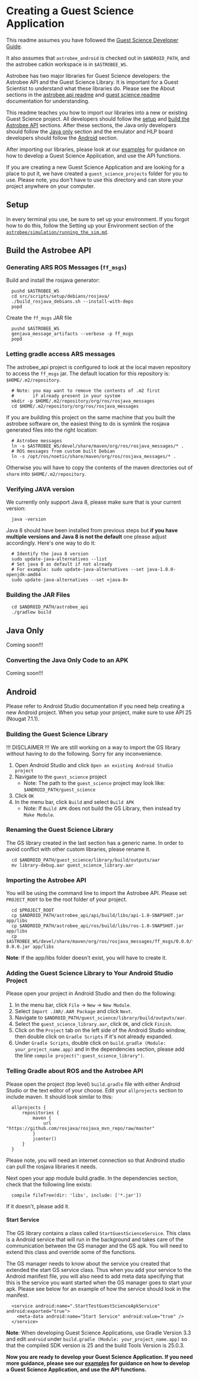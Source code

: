 # Creating a Guest Science Application

This readme assumes you have followed the
[Guest Science Developer Guide](gs_developer_guide.md).

It also assumes that `astrobee_android` is checked out in `$ANDROID_PATH`, and
the astrobee catkin workspace is in `$ASTROBEE_WS`.

Astrobee has two major libraries for Guest Science developers: the Astrobee API
and the Guest Science Library. It is important for a Guest Scientist to
understand what these libraries do. Please see the About sections in the
[astrobee api readme](astrobee_api/README.md#about) and
[guest science readme](guest_science/README.md#about) documentation for
understanding.

This readme teaches you how to import our libraries into a new or existing
Guest Science project. All developers should follow the [setup](#setup) and
[build the Astrobee API](#build-the-astrobee-api) sections. After these
sections, the Java only developers should follow the [Java only](#java-only)
section and the emulator and HLP board developers should follow the
[Android](#Android) section.

After importing our libraries, please look at our [examples](gs_examples/README.md) for guidance on how
to develop a Guest Science Application, and use the API functions.

If you are creating a new Guest Science Application and are looking for a place
to put it, we have created a `guest_science_projects` folder for you to use. 
Please note, you don't have to use this directory and can store your project
anywhere on your computer.

## Setup

In every terminal you use, be sure to set up your environment. If you forgot how
to do this, follow the Setting up your Environment section of the
[`astrobee/simulation/running_the_sim.md`](https://github.com/nasa/astrobee/blob/master/simulation/running_the_sim.md).

## Build the Astrobee API

### Generating ARS ROS Messages (`ff_msgs`)

Build and install the rosjava generator:

```shell
  pushd $ASTROBEE_WS
  cd src/scripts/setup/debians/rosjava/
  ./build_rosjava_debians.sh --install-with-deps
  popd
```
Create the `ff_msgs` JAR file
```shell
  pushd $ASTROBEE_WS
  genjava_message_artifacts --verbose -p ff_msgs
  popd
```

### Letting gradle access ARS messages

The astrobee_api project is configured to look at the local maven repository
to access the `ff_msgs` jar. The default location for this repository is:
`$HOME/.m2/repository`. 
```shell
  # Note: you may want to remove the contents of .m2 first
  #       if already present in your system
  mkdir -p $HOME/.m2/repository/org/ros/rosjava_messages
  cd $HOME/.m2/repository/org/ros/rosjava_messages
```

If you are building this project on the same machine that you built the astrobee software on, 
the easiest thing to do is symlink the rosjava generated files into the right location:
```shell
  # Astrobee messages
  ln -s $ASTROBEE_WS/devel/share/maven/org/ros/rosjava_messages/* .
  # ROS messages from custom built Debian
  ln -s /opt/ros/noetic/share/maven/org/ros/rosjava_messages/* .
```
Otherwise you will have to copy the contents of the maven directories out
of `share` into `$HOME/.m2/repository`.


### Verifying JAVA version

We currently only support Java 8, please make sure that is your current version:

```shell
  java -version
```

Java 8 should have been installed from previous steps but **if you have multiple
versions and Java 8 is not the default** one please adjust accordingly. Here's
one way to do it:

```shell
  # Identify the java 8 version
  sudo update-java-alternatives --list
  # Set java 8 as default if not already
  # For example: sudo update-java-alternatives --set java-1.8.0-openjdk-amd64
  sudo update-java-alternatives --set <java-8>
```

### Building the JAR Files

```shell
  cd $ANDROID_PATH/astrobee_api
  ./gradlew build
```
## Java Only

Coming soon!!!

<!--- Make sure to mention that java only applications will not run in SPAAAACE!-->

<!--- Don't forget to have them include the gs-stub library -->

### Converting the Java Only Code to an APK

Coming soon!!!

## Android

Please refer to Android Studio documentation if you need help creating a new
Android project. When you setup your project, make sure to use API 25
(Nougat 7.1.1).

### Building the Guest Science Library

!!! DISCLAIMER !!!
We are still working on a way to import the GS library without having to do the 
following. Sorry for any inconvenience.

 1. Open Android Studio and click `Open an existing Android Studio project`
 2. Navigate to the `guest_science` project
    - Note: The path to the `guest_science` project may look like:
      `$ANDROID_PATH/guest_science`
 3. Click `OK`
 4. In the menu bar, click `Build` and select `Build APK`
    - Note: If `Build APK` does not build the GS Library,
      then instead try `Make Module`.

### Renaming the Guest Science Library

The GS library created in the last section has a generic name. In order to avoid
conflict with other custom libraries, please rename it.
```shell
  cd $ANDROID_PATH/guest_science/library/build/outputs/aar
  mv library-debug.aar guest_science_library.aar
```
### Importing the Astrobee API

You will be using the command line to import the Astrobee API. Please set 
`PROJECT_ROOT` to be the root folder of your project.
```shell
  cd $PROJECT_ROOT
  cp $ANDROID_PATH/astrobee_api/api/build/libs/api-1.0-SNAPSHOT.jar app/libs
  cp $ANDROID_PATH/astrobee_api/ros/build/libs/ros-1.0-SNAPSHOT.jar app/libs
  cp $ASTROBEE_WS/devel/share/maven/org/ros/rosjava_messages/ff_msgs/0.0.0/ff_msgs-0.0.0.jar app/libs
```
**Note**: If the app/libs folder doesn't exist, you will have to create it.

### Adding the Guest Science Library to Your Android Studio Project

Please open your project in Android Studio and then do the following:

 1. In the menu bar, click `File` -> `New` -> `New Module`.
 2. Select `Import .JAR/.AAR Package` and click `Next`.
 3. Navigate to `$ANDROID_PATH/guest_science/library/build/outputs/aar`.
 4. Select the `guest_science_library.aar`, click `OK`, and click `Finish`.
 5. Click on the `Project` tab on the left side of the Android Studio window, then double click on `Gradle Scripts` if it's not already expanded.
 6. Under `Gradle Scripts`, double click on `build.gradle (Module: your_project_name.app)` and in the dependencies section, please add the line `compile project(":guest_science_library")`.

### Telling Gradle about ROS and the Astrobee API

Please open the project (top level) `build.gradle` file with either Android
Studio or the text editor of your choose. Edit your `allprojects` section to 
include maven. It should look similar to this:

  ```shell
    allprojects {
        repositories {
            maven {
                url "https://github.com/rosjava/rosjava_mvn_repo/raw/master"
            }
            jcenter()
        }
    }
  ```

Please note, you will need an internet connection so that Androind studio can
pull the rosjava libraries it needs.

Next open your app module build.gradle. In the dependencies section, check that
the following line exists:

  ```shell
    compile fileTree(dir: 'libs', include: ['*.jar'])
  ```

If it doesn't, please add it.

#### Start Service

The GS library contains a class called `StartGuestScienceService`. This class is
a Android service that will run in the background and takes care of the
communication between the GS manager and the GS apk. You will need to extend
this class and override some of the functions.

The GS manager needs to know about the service you created that extended the
start GS service class. Thus when you add your service to the Android manifest
file, you will also need to add meta data specifying that this is the service
you want started when the GS manager goes to start your apk. Please see below
for an example of how the service should look in the manifest.

  ```shell
    <service android:name=".StartTestGuestScienceApkService" android:exported="true">
      <meta-data android:name="Start Service" android:value="true" />
    </service>
  ```
**Note**:
When developing Guest Science Applications, use Gradle Version 3.3 
and edit `android` under `build.gradle (Module: your_project_name.app)` 
so that the compiled SDK version is 25 and the build Tools Version is 25.0.3.

**Now you are ready to develop your Guest Science Application. If you need more
guidance, please see our [examples](gs_examples/README.md) for guidance on how
to develop a Guest Science Application, and use the API functions.**
